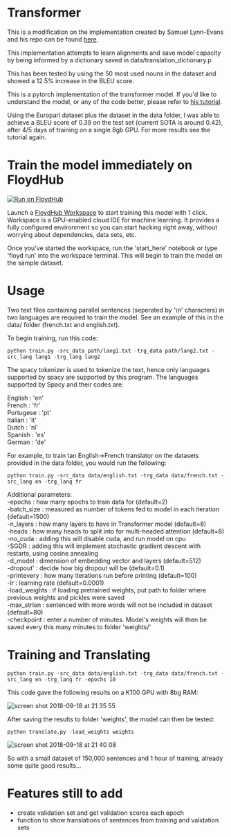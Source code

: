 # Transformer
This is a modification on the implementation created by Samuel Lynn-Evans and his repo can be found <a href=https://github.com/SamLynnEvans/Transformer>here</a>.

This implementation attempts to learn alignments and save model capacity by being informed by a dictionary saved in data/translation_dictionary.p 

This has been tested by using the 50 most used nouns in the dataset and showed a 12.5% increase in the BLEU score. 

This is a pytorch implementation of the transformer model. If you'd like to understand the model, or any of the code better, please refer to <a href=https://towardsdatascience.com/how-to-code-the-transformer-in-pytorch-24db27c8f9ec>his tutorial</a>.

Using the Europarl dataset plus the dataset in the data folder, I was able to achieve a BLEU score of 0.39 on the test set (current SOTA is around 0.42), after 4/5 days of training on a single 8gb GPU. For more results see the tutorial again.

# Train the model immediately on FloydHub

[![Run on FloydHub](https://static.floydhub.com/button/button-small.svg)](https://floydhub.com/run)

Launch a [FloydHub Workspace](https://www.floydhub.com/product/build) to start training this model with 1 click. Workspace is a GPU-enabled cloud IDE for machine learning. It provides a fully configured environment so you can start hacking right away, without worrying about dependencies, data sets, etc.

Once you've started the workspace, run the 'start_here' notebook or type 'floyd run' into the workspace terminal. This will begin to train the model on the sample dataset.

# Usage

Two text files containing parallel sentences (seperated by '\n' characters) in two languages are required to train the model. See an example of this in the data/ folder (french.txt and english.txt).

To begin training, run this code:
```
python train.py -src_data path/lang1.txt -trg_data path/lang2.txt -src_lang lang1 -trg_lang lang2
```
The spacy tokenizer is used to tokenize the text, hence only languages supported by spacy are supported by this program. The languages supported by Spacy and their codes are:

English : 'en'<br />
French : 'fr'<br />
Portugese : 'pt'<br />
Italian : 'it'<br />
Dutch : 'nl'<br />
Spanish : 'es'<br />
German : 'de'<br />

For example, to train tan English->French translator on the datasets provided in the data folder, you would run the following:
```
python train.py -src_data data/english.txt -trg_data data/french.txt -src_lang en -trg_lang fr
```
Additional parameters:<br />
-epochs : how many epochs to train data for (default=2)<br />
-batch_size : measured as number of tokens fed to model in each iteration (default=1500)<br />
-n_layers : how many layers to have in Transformer model (default=6)<br />
-heads : how many heads to split into for multi-headed attention (default=8)<br />
-no_cuda : adding this will disable cuda, and run model on cpu<br />
-SGDR : adding this will implement stochastic gradient descent with restarts, using cosine annealing<br />
-d_model : dimension of embedding vector and layers (default=512)<br />
-dropout' : decide how big dropout will be (default=0.1)<br />
-printevery : how many iterations run before printing (default=100)<br />
-lr : learning rate (default=0.0001)<br />
-load_weights : if loading pretrained weights, put path to folder where previous weights and pickles were saved <br />
-max_strlen : sentenced with more words will not be included in dataset (default=80)<br />
-checkpoint : enter a number of minutes. Model's weights will then be saved every this many minutes to folder 'weights/'<br />
# Training and Translating

```
python train.py -src_data data/english.txt -trg_data data/french.txt -src_lang en -trg_lang fr -epochs 10
```
This code gave the following results on a K100 GPU with 8bg RAM:

![screen shot 2018-09-18 at 21 35 55](https://user-images.githubusercontent.com/28839356/45754258-1656fc00-bc13-11e8-9506-5ace6fb6b79c.png)

After saving the results to folder 'weights', the model can then be tested:
```
python translate.py -load_weights weights
```

![screen shot 2018-09-18 at 21 40 08](https://user-images.githubusercontent.com/28839356/45754259-18b95600-bc13-11e8-86c7-a07fe18b1ecc.png)

So with a small dataset of 150,000 sentences and 1 hour of training, already some quite good results...

# Features still to add

- create validation set and get validation scores each epoch
- function to show translations of sentences from training and validation sets

